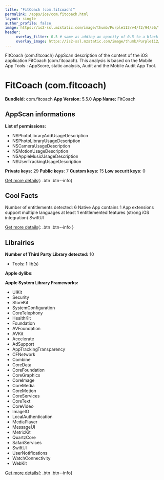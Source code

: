 ```yaml
---
title: "FitCoach (com.fitcoach)"
permalink: /apps/ios/com.fitcoach.html
layout: single
author_profile: false
image: https://is2-ssl.mzstatic.com/image/thumb/Purple112/v4/f2/94/56/f29456b7-f778-a40b-d1a2-c1effbfc1b17/AppIcon-1x_U007emarketing-0-7-0-0-sRGB-85-220.png/512x512bb.jpg
header: 
     overlay_filter: 0.5 # same as adding an opacity of 0.5 to a black background
     overlay_image: https://is2-ssl.mzstatic.com/image/thumb/Purple112/v4/f2/94/56/f29456b7-f778-a40b-d1a2-c1effbfc1b17/AppIcon-1x_U007emarketing-0-7-0-0-sRGB-85-220.png/512x512bb.jpg
---
```

FitCoach (com.fitcoach) AppScan description of the content of the iOS application FitCoach (com.fitcoach). This analysis is based on the Mobile App Tools : AppScore, static analysis, Audit and the Mobile Audit App Tool.

# FitCoach (com.fitcoach)

**BundleId:** com.fitcoach
**App Version:** 5.5.0
**App Name:** FitCoach


## AppScan informations 

**List of permissions:** 
- NSPhotoLibraryAddUsageDescription
- NSPhotoLibraryUsageDescription
- NSCameraUsageDescription
- NSMotionUsageDescription
- NSAppleMusicUsageDescription
- NSUserTrackingUsageDescription
  
  
**Private keys:** 29
**Public keys:** 7
**Custom keys:** 15
**Low securit keys:** 0
  
[Get more details](/pricing.html){: .btn .btn--info}

## Cool Facts

Number of entitlements detected: 6
Native App
contains 1 App extensions
support multiple languages
at least 1 entitlemented features (strong iOS integration)
SwiftUI
  
[Get more details](/pricing.html){: .btn .btn--info }

## Librairies 
**Number of Third Party Library detected:** 10
- Tools: 1 lib(s)


**Apple dylibs:**


**Apple System Library Frameworks:**
- UIKit
- Security
- StoreKit
- SystemConfiguration
- CoreTelephony
- HealthKit
- Foundation
- AVFoundation
- AVKit
- Accelerate
- AdSupport
- AppTrackingTransparency
- CFNetwork
- Combine
- CoreData
- CoreFoundation
- CoreGraphics
- CoreImage
- CoreMedia
- CoreMotion
- CoreServices
- CoreText
- CoreVideo
- ImageIO
- LocalAuthentication
- MediaPlayer
- MessageUI
- MetricKit
- QuartzCore
- SafariServices
- SwiftUI
- UserNotifications
- WatchConnectivity
- WebKit


  
[Get more details](/pricing.html){: .btn .btn--info}

